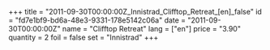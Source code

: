 +++
title = "2011-09-30T00:00:00Z_Innistrad_Clifftop_Retreat_[en]_false"
id = "fd7e1bf9-bd6a-48e3-9331-178e5142c06a"
date = "2011-09-30T00:00:00Z"
name = "Clifftop Retreat"
lang = ["en"]
price = "3.90"
quantity = 2
foil = false
set = "Innistrad"
+++
